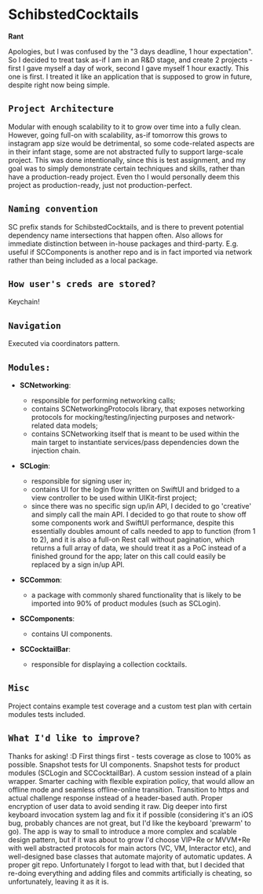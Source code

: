 # SchibstedCocktails
**Rant**

Apologies, but I was confused by the "3 days deadline, 1 hour expectation". So I decided to treat task as-if I am in an R&D stage, and create 2 projects - first I gave myself a day of work, second I gave myself 1 hour exactly. This one is first. 
I treated it like an application that is supposed to grow in future, despite right now being simple.

``Project Architecture``
- 
Modular with enough scalability to it to grow over time into a fully clean. However, going full-on with scalability, as-if tomorrow this grows to instagram app size would be detrimental, so some code-related aspects are in their infant stage, some are not abstracted fully to support large-scale project. This was done intentionally, since this is test assignment, and my goal was to simply demonstrate certain techniques and skills, rather than have a production-ready project. Even tho I would personally deem this project as production-ready, just not production-perfect.

``Naming convention``
-
SC prefix stands for SchibstedCocktails, and is there to prevent potential dependency name intersections that happen often. Also allows for immediate distinction between in-house packages and third-party. E.g. useful if SCComponents is another repo and is in fact imported via network rather than being included as a local package.

``How user's creds are stored?``
-
Keychain!

``Navigation``
-
Executed via coordinators pattern.


``Modules:``
-
- **SCNetworking**:
  - responsible for performing networking calls;
  - contains SCNetworkingProtocols library, that exposes networking protocols for mocking/testing/injecting purposes and network-related data models;
  - contains SCNetworking itself that is meant to be used within the main target to instantiate services/pass dependencies down the injection chain.
 
- **SCLogin**: 
  - responsible for signing user in;
  - contains UI for the login flow written on SwiftUI and bridged to a view controller to be used within UIKit-first project;
  - since there was no specific sign up/in API, I decided to go 'creative' and simply call the main API. I decided to go that route to show off some components work and SwiftUI performance, despite this essentially doubles amount of calls needed to app to function (from 1 to 2), and it is also a full-on Rest call without pagination, which returns a full array of data, we should treat it as a PoC instead of a finished ground for the app; later on this call could easily be replaced by a sign in/up API.

- **SCCommon**:
  - a package with commonly shared functionality that is likely to be imported into 90% of product modules (such as SCLogin).

- **SCComponents**:
  - contains UI components.

- **SCCocktailBar**:
  - responsible for displaying a collection cocktails.

``Misc``
-
Project contains example test coverage and a custom test plan with certain modules tests included.

``What I'd like to improve?``
- 
Thanks for asking! :D 
First things first - tests coverage as close to 100% as possible. Snapshot tests for UI components. Snapshot tests for product modules (SCLogin and SCCocktailBar).
A custom session instead of a plain wrapper. 
Smarter caching with flexible expiration policy, that would allow an offline mode and seamless offline-online transition.
Transition to https and actual challenge response instead of a header-based auth.
Proper encryption of user data to avoid sending it raw.
Dig deeper into first keyboard invocation system lag and fix it if possible (considering it's an iOS bug, probably chances are not great, but I'd like the keyboard 'prewarm' to go).
The app is way to small to introduce a more complex and scalable design pattern, but if it was about to grow I'd choose VIP+Re or MVVM+Re with well abstracted protocols for main actors (VC, VM, Interactor etc), and well-designed base classes that automate majority of automatic updates.
A proper git repo. Unfortunately I forgot to lead with that, but I decided that re-doing everything and adding files and commits artificially is cheating, so unfortunately, leaving it as it is.
